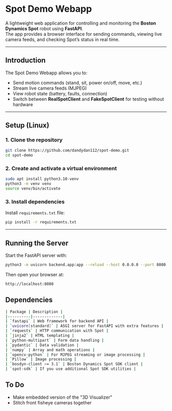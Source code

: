 #  Spot Demo Webapp

A lightweight web application for controlling and monitoring the **Boston Dynamics Spot** robot using **FastAPI**.  
The app provides a browser interface for sending commands, viewing live camera feeds, and checking Spot’s status in real time.

---

## Introduction

The Spot Demo Webapp allows you to:
- Send motion commands (stand, sit, power on/off, move, etc.)
- Stream live camera feeds (MJPEG)
- View robot state (battery, faults, connection)
- Switch between **RealSpotClient** and **FakeSpotClient** for testing without hardware

---

## Setup (Linux)

### 1. Clone the repository
```bash
git clone https://github.com/dandydan112/spot-demo.git
cd spot-demo
```

### 2. Create and activate a virtual environment
```bash
sudo apt install python3.10-venv
python3 -m venv venv
source venv/bin/activate
```

### 3. Install dependencies
Install `requirements.txt` file:
```bash
pip install -r requirements.txt
```

---

## Running the Server

Start the FastAPI server with:
```bash
python3 -m uvicorn backend.app:app --reload --host 0.0.0.0 --port 8080
```

Then open your browser at:
```bash
http://localhost:8080
```

##  Dependencies

```bash
| Package | Description |
|----------|-------------|
| `fastapi` | Web framework for backend API |
| `uvicorn[standard]` | ASGI server for FastAPI with extra features |
| `requests` | HTTP communication with Spot |
| `jinja2` | HTML templating |
| `python-multipart` | Form data handling |
| `pydantic` | Data validation |
| `numpy` | Array and math operations |
| `opencv-python` | For MJPEG streaming or image processing |
| `Pillow` | Image processing |
| `bosdyn-client >= 3.1` | Boston Dynamics Spot SDK client |
| `spot-sdk` | If you use additional Spot SDK utilities |

```


## To Do

- Make embedded version of the "3D Visualizer"
- Stitch front fisheye cameras together

